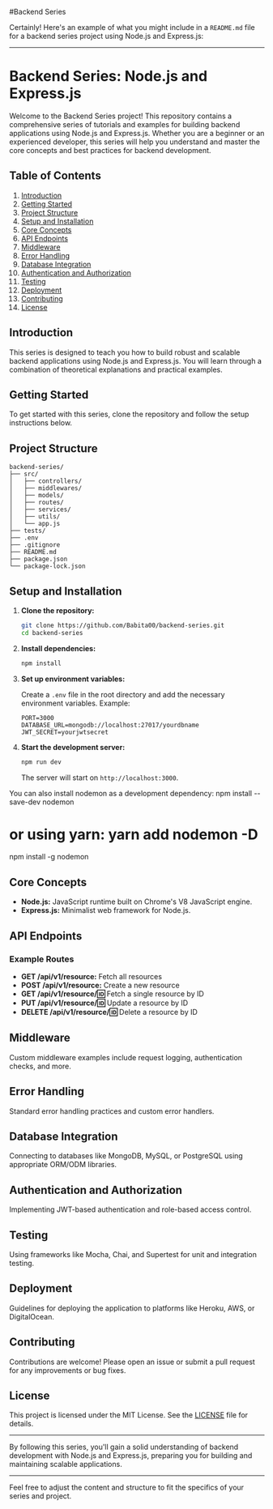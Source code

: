 #Backend Series 



Certainly! Here's an example of what you might include in a `README.md` file for a backend series project using Node.js and Express.js:

---

# Backend Series: Node.js and Express.js

Welcome to the Backend Series project! This repository contains a comprehensive series of tutorials and examples for building backend applications using Node.js and Express.js. Whether you are a beginner or an experienced developer, this series will help you understand and master the core concepts and best practices for backend development.

## Table of Contents

1. [Introduction](#introduction)
2. [Getting Started](#getting-started)
3. [Project Structure](#project-structure)
4. [Setup and Installation](#setup-and-installation)
5. [Core Concepts](#core-concepts)
6. [API Endpoints](#api-endpoints)
7. [Middleware](#middleware)
8. [Error Handling](#error-handling)
9. [Database Integration](#database-integration)
10. [Authentication and Authorization](#authentication-and-authorization)
11. [Testing](#testing)
12. [Deployment](#deployment)
13. [Contributing](#contributing)
14. [License](#license)

## Introduction

This series is designed to teach you how to build robust and scalable backend applications using Node.js and Express.js. You will learn through a combination of theoretical explanations and practical examples.

## Getting Started

To get started with this series, clone the repository and follow the setup instructions below.

## Project Structure

```
backend-series/
├── src/
│   ├── controllers/
│   ├── middlewares/
│   ├── models/
│   ├── routes/
│   ├── services/
│   ├── utils/
│   └── app.js
├── tests/
├── .env
├── .gitignore
├── README.md
├── package.json
└── package-lock.json
```

## Setup and Installation

1. **Clone the repository:**

   ```bash
   git clone https://github.com/Babita00/backend-series.git
   cd backend-series
   ```

2. **Install dependencies:**

   ```bash
   npm install
   ```

3. **Set up environment variables:**

   Create a `.env` file in the root directory and add the necessary environment variables. Example:

   ```
   PORT=3000
   DATABASE_URL=mongodb://localhost:27017/yourdbname
   JWT_SECRET=yourjwtsecret
   ```

4. **Start the development server:**

   ```bash
   npm run dev
   ```

   The server will start on `http://localhost:3000`.

You can also install nodemon as a development dependency:
npm install --save-dev nodemon 
# or using yarn: yarn add nodemon -D
npm install -g nodemon


## Core Concepts

- **Node.js:** JavaScript runtime built on Chrome's V8 JavaScript engine.
- **Express.js:** Minimalist web framework for Node.js.

## API Endpoints

### Example Routes

- **GET /api/v1/resource:** Fetch all resources
- **POST /api/v1/resource:** Create a new resource
- **GET /api/v1/resource/:id:** Fetch a single resource by ID
- **PUT /api/v1/resource/:id:** Update a resource by ID
- **DELETE /api/v1/resource/:id:** Delete a resource by ID

## Middleware

Custom middleware examples include request logging, authentication checks, and more.

## Error Handling

Standard error handling practices and custom error handlers.

## Database Integration

Connecting to databases like MongoDB, MySQL, or PostgreSQL using appropriate ORM/ODM libraries.

## Authentication and Authorization

Implementing JWT-based authentication and role-based access control.

## Testing

Using frameworks like Mocha, Chai, and Supertest for unit and integration testing.

## Deployment

Guidelines for deploying the application to platforms like Heroku, AWS, or DigitalOcean.

## Contributing

Contributions are welcome! Please open an issue or submit a pull request for any improvements or bug fixes.

## License

This project is licensed under the MIT License. See the [LICENSE](LICENSE) file for details.

---

By following this series, you'll gain a solid understanding of backend development with Node.js and Express.js, preparing you for building and maintaining scalable applications.

---

Feel free to adjust the content and structure to fit the specifics of your series and project.